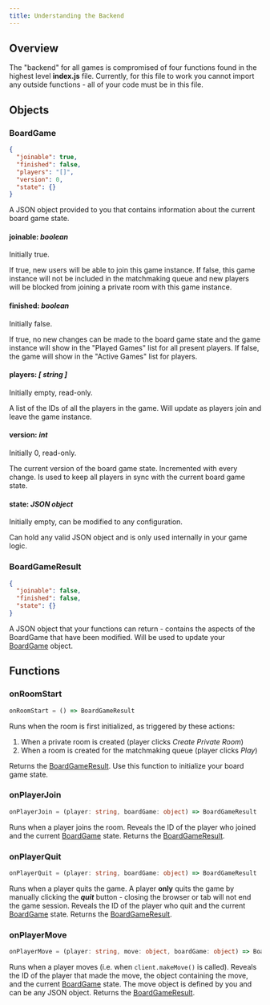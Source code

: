 ```yaml
---
title: Understanding the Backend
---
```


## Overview

The "backend" for all games is compromised of four functions found in the highest level **index.js** file. Currently, for this file to work you cannot import any outside functions - all of your code must be in this file.

## Objects

### BoardGame

```json
{
  "joinable": true,
  "finished": false,
  "players": "[]",
  "version": 0,
  "state": {}
}
```

A JSON object provided to you that contains information about the current board game state.

#### joinable: *boolean*

Initially true. 

If true, new users will be able to join this game instance. If false, this game instance will not be included in the matchmaking queue and new players will be blocked from joining a private room with this game instance.

#### finished: *boolean*

Initially false. 

If true, no new changes can be made to the board game state and the game instance will show in the "Played Games" list for all present players. If false, the game will show in the "Active Games" list for players.

#### players: *[ string ]*

Initially empty, read-only.

A list of the IDs of all the players in the game. Will update as players join and leave the game instance. 

#### version: *int*

Initially 0, read-only.

The current version of the board game state. Incremented with every change. Is used to keep all players in sync with the current board game state.

#### state: *JSON object*

Initially empty, can be modified to any configuration.

Can hold any valid JSON object and is only used internally in your game logic.

### BoardGameResult

```json
{
  "joinable": false,
  "finished": false,
  "state": {}
}
```

A JSON object that your functions can return - contains the aspects of the BoardGame that have been modified. Will be used to update your [BoardGame](#boardgame) object.

## Functions

### onRoomStart

```ts
onRoomStart = () => BoardGameResult
```

Runs when the room is first initialized, as triggered by these actions:
1. When a private room is created (player clicks *Create Private Room*)
2. When a room is created for the matchmaking queue (player clicks *Play*)

Returns the [BoardGameResult](#boardgameresult). Use this function to initialize your board game state.

### onPlayerJoin

```ts
onPlayerJoin = (player: string, boardGame: object) => BoardGameResult
```

Runs when a player joins the room. Reveals the ID of the player who joined and the current [BoardGame](#boardgame) state. Returns the [BoardGameResult](#boardgameresult).

### onPlayerQuit

```ts
onPlayerQuit = (player: string, boardGame: object) => BoardGameResult
```

Runs when a player quits the game. A player **only** quits the game by manually clicking the ***quit*** button - closing the browser or tab will not end the game session. Reveals the ID of the player who quit and the current [BoardGame](#boardgame) state. Returns the [BoardGameResult](#boardgameresult).

### onPlayerMove

```ts
onPlayerMove = (player: string, move: object, boardGame: object) => BoardGameResult
```

Runs when a player moves (i.e. when ```client.makeMove()``` is called). Reveals the ID of the player that made the move, the object containing the move, and the current [BoardGame](#boardgame) state. The move object is defined by you and can be any JSON object. Returns the [BoardGameResult](#boardgameresult).
